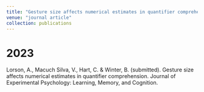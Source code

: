 ```yaml
---
title: "Gesture size affects numerical estimates in quantifier comprehension"
venue: "journal article"
collection: publications
---
```


2023
===
Lorson, A., Macuch Silva, V., Hart, C. & Winter, B. (submitted). Gesture size affects numerical estimates in quantifier comprehension. Journal of Experimental Psychology: Learning, Memory, and Cognition.
